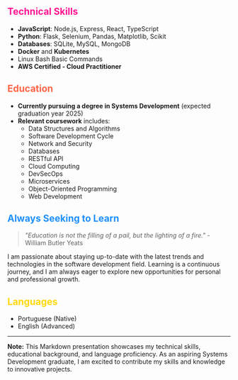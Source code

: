 ## <span style="color: #FF1493">Technical Skills</span>

- **JavaScript**: Node.js, Express, React, TypeScript
- **Python**: Flask, Selenium, Pandas, Matplotlib, Scikit
- **Databases**: SQLite, MySQL, MongoDB
- **Docker** and **Kubernetes**
- Linux Bash Basic Commands
- **AWS Certified - Cloud Practitioner**

## <span style="color: #FF6347">Education</span>

- **Currently pursuing a degree in Systems Development** (expected graduation year 2025)
- **Relevant coursework** includes:
  - Data Structures and Algorithms
  - Software Development Cycle
  - Network and Security
  - Databases
  - RESTful API
  - Cloud Computing
  - DevSecOps
  - Microservices
  - Object-Oriented Programming
  - Web Development

## <span style="color: #1E90FF">Always Seeking to Learn</span>

> *"Education is not the filling of a pail, but the lighting of a fire."* - William Butler Yeats

I am passionate about staying up-to-date with the latest trends and technologies in the software development field. Learning is a continuous journey, and I am always eager to explore new opportunities for personal and professional growth.

## <span style="color: #FFD700">Languages</span>

- Portuguese (Native)
- English (Advanced)

---

**Note:** This Markdown presentation showcases my technical skills, educational background, and language proficiency. As an aspiring Systems Development graduate, I am excited to contribute my skills and knowledge to innovative projects.
